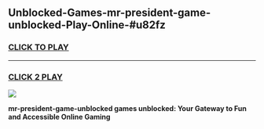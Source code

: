 
## Unblocked-Games-mr-president-game-unblocked-Play-Online-#u82fz
<h3>
<a href="https://premium.freeplayer.one?title=mr-president-game-unblocked&ref=27F">CLICK TO PLAY</a></h3>
<hr>

<h3>
<a href="https://premium.freeplayer.one?title=mr-president-game-unblocked&ref=27F">CLICK 2 PLAY</a>
  
</h3>

<a href="https://premium.freeplayer.one?title=mr-president-game-unblocked&ref=27F"><img src="https://clearcache.store/games.png"></a>


**mr-president-game-unblocked games unblocked: Your Gateway to Fun and Accessible Online Gaming**
